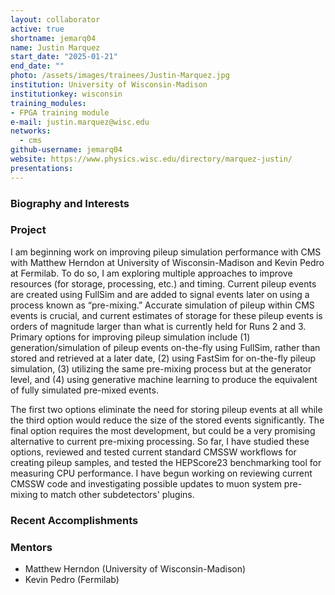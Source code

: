 ```yaml
---
layout: collaborator
active: true
shortname: jemarq04
name: Justin Marquez
start_date: "2025-01-21"
end_date: ""
photo: /assets/images/trainees/Justin-Marquez.jpg
institution: University of Wisconsin-Madison
institutionkey: wisconsin
training_modules:
- FPGA training module
e-mail: justin.marquez@wisc.edu
networks:
  - cms
github-username: jemarq04
website: https://www.physics.wisc.edu/directory/marquez-justin/
presentations:
---
```


### Biography and Interests

### Project

I am beginning work on improving pileup simulation performance with CMS with Matthew Herndon at University of Wisconsin-Madison and Kevin Pedro at Fermilab. To do so, I am exploring multiple approaches to improve resources (for storage, processing, etc.) and timing. Current pileup events are created using FullSim and are added to signal events later on using a process known as “pre-mixing.” Accurate simulation of pileup within CMS events is crucial, and current estimates of storage for these pileup events is orders of magnitude larger than what is currently held for Runs 2 and 3. Primary options for improving pileup simulation include (1) generation/simulation of pileup events on-the-fly using FullSim, rather than stored and retrieved at a later date, (2) using FastSim for on-the-fly pileup simulation, (3) utilizing the same pre-mixing process but at the generator level, and (4) using generative machine learning to produce the equivalent of fully simulated pre-mixed events.

The first two options eliminate the need for storing pileup events at all while the third option would reduce the size of the stored events significantly. The final option requires the most development, but could be a very promising alternative to current pre-mixing processing. So far, I have studied these options, reviewed and tested current standard CMSSW workflows for creating pileup samples, and tested the HEPScore23 benchmarking tool for measuring CPU performance. I have begun working on reviewing current CMSSW code and investigating possible updates to muon system pre-mixing to match other subdetectors' plugins.


### Recent Accomplishments

### Mentors

 * Matthew Herndon (University of Wisconsin-Madison)
 * Kevin Pedro (Fermilab)
